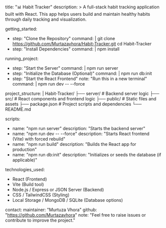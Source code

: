title: "📊 Habit Tracker"
description: >
  A full-stack habit tracking application built with React. This app helps users build and maintain 
  healthy habits through daily tracking and visualization.

getting_started:
  - step: "Clone the Repository"
    command: |
      git clone https://github.com/Murtazavhora/Habit-Tracker.git
      cd Habit-Tracker
  - step: "Install Dependencies"
    command: |
      npm install

running_project:
  - step: "Start the Server"
    command: |
      npm run server
  - step: "Initialize the Database (Optional)"
    command: |
      npm run db:init
  - step: "Start the React Frontend"
    note: "Run this in a new terminal"
    command: |
      npm run dev -- --force

project_structure: |
  Habit-Tracker/
  ├── server/              # Backend server logic
  ├── src/                 # React components and frontend logic
  ├── public/              # Static files and assets
  ├── package.json         # Project scripts and dependencies
  └── README.md

scripts:
  - name: "npm run server"
    description: "Starts the backend server"
  - name: "npm run dev -- --force"
    description: "Starts React frontend (Vite) with forced rebuild"
  - name: "npm run build"
    description: "Builds the React app for production"
  - name: "npm run db:init"
    description: "Initializes or seeds the database (if applicable)"

technologies_used:
  - React (Frontend)
  - Vite (Build tool)
  - Node.js / Express or JSON Server (Backend)
  - CSS / TailwindCSS (Styling)
  - Local Storage / MongoDB / SQLite (Database options)

contact:
  maintainer: "Murtuza Vhora"
  github: "https://github.com/Murtazavhora"
  note: "Feel free to raise issues or contribute to improve the project."
